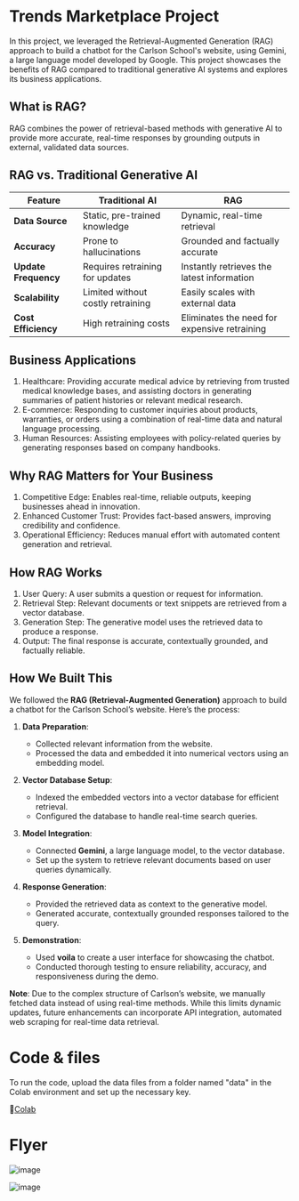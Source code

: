 # Trends Marketplace Project
In this project, we leveraged the Retrieval-Augmented Generation (RAG) approach to build a chatbot for the Carlson School's website, using Gemini, a large language model developed by Google. This project showcases the benefits of RAG compared to traditional generative AI systems and explores its business applications.
 
## What is RAG?
RAG combines the power of retrieval-based methods with generative AI to provide more accurate, real-time responses by grounding outputs in external, validated data sources.

## RAG vs. Traditional Generative AI

| **Feature**            | **Traditional AI**                | **RAG**                                      |
|-------------------------|------------------------------------|---------------------------------------------|
| **Data Source**         | Static, pre-trained knowledge     | Dynamic, real-time retrieval                |
| **Accuracy**            | Prone to hallucinations           | Grounded and factually accurate             |
| **Update Frequency**    | Requires retraining for updates   | Instantly retrieves the latest information  |
| **Scalability**         | Limited without costly retraining | Easily scales with external data            |
| **Cost Efficiency**     | High retraining costs             | Eliminates the need for expensive retraining |


## Business Applications
1.	Healthcare: Providing accurate medical advice by retrieving from trusted medical knowledge bases, and assisting doctors in generating summaries of patient histories or relevant medical research.
2.	E-commerce: Responding to customer inquiries about products, warranties, or orders using a combination of real-time data and natural language processing.
3.	Human Resources: Assisting employees with policy-related queries by generating responses based on company handbooks.


## Why RAG Matters for Your Business
1. Competitive Edge: Enables real-time, reliable outputs, keeping businesses ahead in innovation.
2. Enhanced Customer Trust: Provides fact-based answers, improving credibility and confidence.
3. Operational Efficiency: Reduces manual effort with automated content generation and retrieval.

## How RAG Works
1. User Query: A user submits a question or request for information.
2. Retrieval Step: Relevant documents or text snippets are retrieved from a vector database.
3. Generation Step: The generative model uses the retrieved data to produce a response.
4. Output: The final response is accurate, contextually grounded, and factually reliable.

## How We Built This

We followed the **RAG (Retrieval-Augmented Generation)** approach to build a chatbot for the Carlson School’s website. Here’s the process:

1. **Data Preparation**:  
   - Collected relevant information from the website. 
   - Processed the data and embedded it into numerical vectors using an embedding model.

2. **Vector Database Setup**:  
   - Indexed the embedded vectors into a vector database for efficient retrieval.  
   - Configured the database to handle real-time search queries.

3. **Model Integration**:  
   - Connected **Gemini**, a large language model, to the vector database.  
   - Set up the system to retrieve relevant documents based on user queries dynamically.

4. **Response Generation**:  
   - Provided the retrieved data as context to the generative model.  
   - Generated accurate, contextually grounded responses tailored to the query.

5. **Demonstration**:  
   - Used **voila** to create a user interface for showcasing the chatbot.  
   - Conducted thorough testing to ensure reliability, accuracy, and responsiveness during the demo.


**Note**: Due to the complex structure of Carlson’s website, we manually fetched data instead of using real-time methods. While this limits dynamic updates, future enhancements can incorporate API integration, automated web scraping for real-time data retrieval.


# Code & files
To run the code, upload the data files from a folder named "data" in the Colab environment and set up the necessary key.

📌[Colab](https://colab.research.google.com/drive/1_TYG8saveyjD1yY4RKJRxZfFySosIW6Q#scrollTo=sP_iDUhPOd2k)

# Flyer

![image](https://github.com/user-attachments/assets/b3552077-3668-490b-99e8-e01d505571ef)

![image](https://github.com/user-attachments/assets/8d5c663c-7618-4d96-b3c8-b50794fdb571)

